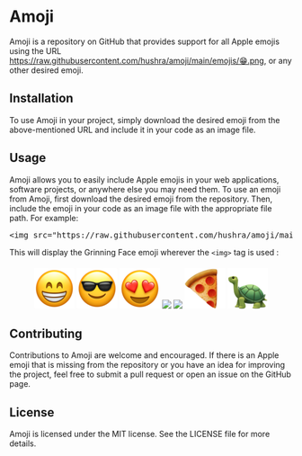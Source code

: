 <h1>Amoji</h1>
<p>Amoji is a repository on GitHub that provides support for all Apple emojis using the URL <a href="https://raw.githubusercontent.com/hushra/amoji/main/emojis/%F0%9F%98%81.png">https://raw.githubusercontent.com/hushra/amoji/main/emojis/😁.png</a>, or any other desired emoji.</p>
<h2>Installation</h2>
<p>To use Amoji in your project, simply download the desired emoji from the above-mentioned URL and include it in your code as an image file.</p>
<h2>Usage</h2>
<p>Amoji allows you to easily include Apple emojis in your web applications, software projects, or anywhere else you may need them. To use an emoji from Amoji, first download the desired emoji from the repository. Then, include the emoji in your code as an image file with the appropriate file path. For example:</p>
<pre class="code-block-wrapper"><div class="code-block-header"><span class="hljs-tag">&lt;<span class="hljs-name">img</span> <span class="hljs-attr">src</span>=<span class="hljs-string">"https://raw.githubusercontent.com/hushra/amoji/main/emojis/😁.png"</span> <span class="hljs-attr">alt</span>=<span class="hljs-string">"Grinning Face"</span>&gt;</span>
</code></pre>
<p>This will display the Grinning Face emoji wherever the <code>&lt;img&gt;</code> tag is used :</p>
<p align="center" style="margin:20px">
<img src="https://raw.githubusercontent.com/hushra/amoji/main/emojis/😁.png">
<img src="https://raw.githubusercontent.com/hushra/amoji/main/emojis/😎.png">
<img src="https://raw.githubusercontent.com/hushra/amoji/main/emojis/😍.png">
<img src="https://raw.githubusercontent.com/hushra/amoji/main/emojis/🥱.png">
<img src="https://raw.githubusercontent.com/hushra/amoji/main/emojis/🚀.png">
<img src="https://raw.githubusercontent.com/hushra/amoji/main/emojis/🍕.png">
<img src="https://raw.githubusercontent.com/hushra/amoji/main/emojis/🐢.png">
  </p>
<h2>Contributing</h2>
<p>Contributions to Amoji are welcome and encouraged. If there is an Apple emoji that is missing from the repository or you have an idea for improving the project, feel free to submit a pull request or open an issue on the GitHub page.</p>
<h2>License</h2>
<p>Amoji is licensed under the MIT license. See the LICENSE file for more details.</p>
